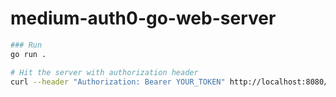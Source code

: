 medium-auth0-go-web-server
===========================


```sh
### Run
go run .
```

```sh
# Hit the server with authorization header
curl --header "Authorization: Bearer YOUR_TOKEN" http://localhost:8080/ping
```